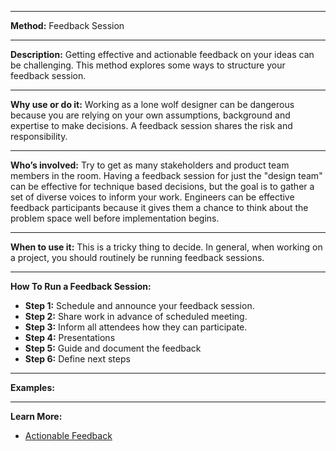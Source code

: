 
---

**Method:** Feedback Session

---

**Description:** Getting effective and actionable feedback on your ideas can be challenging. This method explores some ways to structure your feedback session.

---

**Why use or do it:** Working as a lone wolf designer can be dangerous because you are relying on your own assumptions, background and expertise to make decisions. A feedback session shares the risk and responsibility.

---

**Who’s involved:** Try to get as many stakeholders and product team members in the room. Having a feedback session for just the "design team" can be effective for technique based decisions, but the goal is to gather a set of diverse voices to inform your work. Engineers can be effective feedback participants because it gives them a chance to think about the problem space well before implementation begins. 

---

**When to use it:** This is a tricky thing to decide. In general, when working on a project, you should routinely be running feedback sessions.  

---

**How To Run a Feedback Session:**

* **Step 1:** Schedule and announce your feedback session. 
* **Step 2:** Share work in advance of scheduled meeting.
* **Step 3:** Inform all attendees how they can participate.
* **Step 4:** Presentations
* **Step 5:** Guide and document the feedback
* **Step 6:** Define next steps

---

**Examples:**

---
**Learn More:**

* [Actionable Feedback](https://jess.makes.org/thimble/MTEzMjMzMTI2NA==/actionable-feedback)



